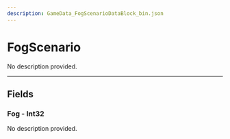 ```yaml
---
description: GameData_FogScenarioDataBlock_bin.json
---
```


# FogScenario

No description provided.

***

## Fields

### Fog - Int32

No description provided.
